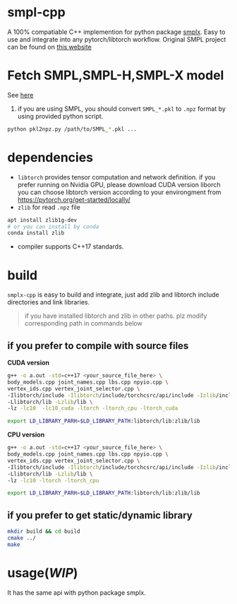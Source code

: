 # smpl-cpp

A 100% compatiable C++ implemention for python package [smplx](https://github.com/vchoutas/smplx). Easy to use and integrate into any pytorch/libtorch workflow. Original SMPL project can be found on [this website](https://smpl-x.is.tue.mpg.de/)

# Fetch SMPL,SMPL-H,SMPL-X model
See [here](models.md)
1. if you are using SMPL, you should convert `SMPL_*.pkl` to `.npz` format by using provided python script.
```bash
python pkl2npz.py /path/to/SMPL_*.pkl ...
```

# dependencies
* `libtorch` provides tensor computation and network definition. if you prefer running on Nvidia GPU, please download CUDA version liborch
  you can choose libtorch version according to your environgment from https://pytorch.org/get-started/locally/
* `zlib` for read `.npz` file
```bash
apt install zlib1g-dev
# or you can install by conda
conda install zlib
```

* compiler supports C++17 standards.



# build
`smplx-cpp` is easy to build and integrate, just add zlib and libtorch include directories and link libraries. 

> if you have installed libtorch and zlib in other paths. plz modify corresponding path in commands below 
## if you prefer to compile with source files
**CUDA version**

```bash
g++ -o a.out -std=c++17 <your_source_file_here> \
body_models.cpp joint_names.cpp lbs.cpp npyio.cpp \
vertex_ids.cpp vertex_joint_selector.cpp \
-Ilibtorch/include -Ilibtorch/include/torchcsrc/api/include -Izlib/include \
-Llibtorch/lib -Lzlib/lib \
-lz -lc10  -lc10_cuda -ltorch -ltorch_cpu -ltorch_cuda

export LD_LIBRARY_PARH=$LD_LIBRARY_PATH:libtorch/lib:zlib/lib
```

**CPU version**

```bash
g++ -o a.out -std=c++17 <your_source_file_here> \
body_models.cpp joint_names.cpp lbs.cpp npyio.cpp \
vertex_ids.cpp vertex_joint_selector.cpp \
-Ilibtorch/include -Ilibtorch/include/torchcsrc/api/include -Izlib/include \
-Llibtorch/lib -Lzlib/lib \
-lz -lc10 -ltorch -ltorch_cpu

export LD_LIBRARY_PARH=$LD_LIBRARY_PATH:libtorch/lib:zlib/lib
```
## if you prefer to get static/dynamic library
```bash
mkdir build && cd build
cmake ../
make
```

# usage(*WIP*)
It has the same api with python package smplx.
